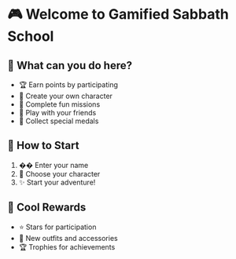 # 🎮 Welcome to Gamified Sabbath School

## 🌟 What can you do here?

- 🏆 Earn points by participating
- 🎨 Create your own character
- 🎯 Complete fun missions
- 🤝 Play with your friends
- 🌈 Collect special medals

## 🎲 How to Start

1. �� Enter your name
2. 🎨 Choose your character
3. ✨ Start your adventure!

## 🎁 Cool Rewards

- ⭐ Stars for participation
- 🎨 New outfits and accessories
- 🏆 Trophies for achievements
